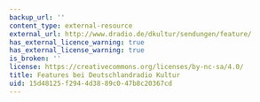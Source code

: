 ```yaml
---
backup_url: ''
content_type: external-resource
external_url: http://www.dradio.de/dkultur/sendungen/feature/
has_external_licence_warning: true
has_external_license_warning: true
is_broken: ''
license: https://creativecommons.org/licenses/by-nc-sa/4.0/
title: Features bei Deutschlandradio Kultur
uid: 15d48125-f294-4d38-89c0-47b8c20367cd
---
```

